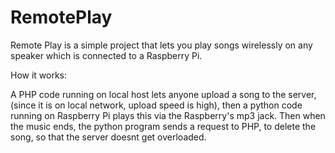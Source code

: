 # RemotePlay

Remote Play is a simple project that lets you play songs wirelessly on any speaker which is connected to a Raspberry Pi.

How it works:

A PHP code running on local host lets anyone upload a song to the server, (since it is on local network, upload speed is high), then a python code running on Raspberry Pi plays this via the Raspberry's mp3 jack. Then when the music ends, the python program sends a request to PHP, to delete the song, so that the server doesnt get overloaded.
